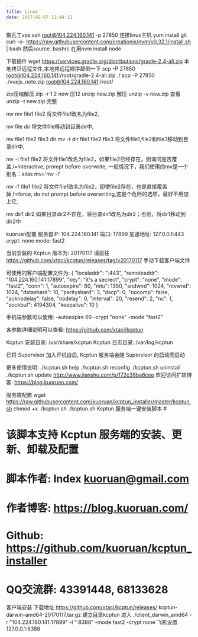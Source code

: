 ```yaml
---
title: Linux
date: 2017-02-07 11:44:11
---
```


搬瓦工vps
ssh root@104.224.160.141 -p 27850 连接linux主机
yum install git
curl -o- https://raw.githubusercontent.com/creationix/nvm/v0.32.1/install.sh | bash
然后source .bashrc 在用nvm install node

下载插件
wget https://services.gradle.org/distributions/gradle-2.4-all.zip
本地拷贝远程文件,本地拷远程顺序颠倒一下
scp -P 27850 root@104.224.160.141:/root/gradle-2.4-all.zip ./
scp -P 27850 ./vuejs_note.zip root@104.224.160.141:/root/

zip压缩解压
zip -r 1 2 new 压12
unzip new.zip 解压
unzip -v new.zip 查看
unzip -t new.zip 完整 

mv
mv file1 file2
将文件file1改名为file2,
 
mv file dir
将文件file移动到目录dir中,
 
mv file1 file2 file3 dir
mv -t dir file1 file2 file3
将文件file1,file2和file3移动到目录dir中,
 
mv -i file1 file2
将文件file1改名为file2，如果file2已经存在，则询问是否覆盖,i=interactive, prompt before overwrite,
一般情况下，我们使用的mv是一个别名：alias mv='mv -i'
 
mv -f file1 file2
将文件file1改名为file2，即使file2存在，也是直接覆盖掉,f=force, do not prompt before overwriting,这是个危险的选项，最好不用加上它,
 
mv dir1 dir2
如果目录dir2不存在，将目录dir1改名为dir2；否则，将dir1移动到dir2中

kuoruan配置
服务器IP:  104.224.160.141
端口:  17899
加速地址: 127.0.0.1:443
crypt:  none
mode:  fast2

当前安装的 Kcptun 版本为: 20170117
请前往 https://github.com/xtaci/kcptun/releases/tag/v20170117 手动下载客户端文件

可使用的客户端配置文件为:
{
    "localaddr": ":443",
    "remoteaddr": "104.224.160.141:17899",
    "key": "it's a secrect",
    "crypt": "none",
    "mode": "fast2",
    "conn": 1,
    "autoexpire": 60,
    "mtu": 1350,
    "sndwnd": 1024,
    "rcvwnd": 1024,
    "datashard": 10,
    "parityshard": 3,
    "dscp": 0,
    "nocomp": false,
    "acknodelay": false,
    "nodelay": 0,
    "interval": 20,
    "resend": 2,
    "nc": 1,
    "sockbuf": 4194304,
    "keepalive": 10
}

手机端参数可以使用:
-autoexpire 60 -crypt "none" -mode "fast2"

各参数详细说明可以查看: https://github.com/xtaci/kcptun

Kcptun 安装目录: /usr/share/kcptun
Kcptun 日志目录: /var/log/kcptun

已将 Supervisor 加入开机自启, Kcptun 服务端会随 Supervisor 的启动而启动

更多使用说明: ./kcptun.sh help
./kcptun.sh reconfig
./kcptun.sh uninstall
./kcptun.sh update
http://www.jianshu.com/p/172c38ba6cee
欢迎访问扩软博客: https://blog.kuoruan.com/

服务端配置
wget https://raw.githubusercontent.com/kuoruan/kcptun_installer/master/kcptun.sh
chmod +x ./kcptun.sh
./kcptun.sh
 Kcptun 服务端一键安装脚本                             #
# 该脚本支持 Kcptun 服务端的安装、更新、卸载及配置      #
# 脚本作者: Index <kuoruan@gmail.com>                   #
# 作者博客: https://blog.kuoruan.com/                   #
# Github: https://github.com/kuoruan/kcptun_installer   #
# QQ交流群: 43391448, 68133628

客户端安装
下载地址
https://github.com/xtaci/kcptun/releases/ 
kcptun-darwin-amd64-20170117.tar.gz
建立目录kcptun 进入
./client_darwin_amd64 -r "104.224.160.141:17899" -l ":8388" -mode fast2 -crypt none
飞机设置
127.0.0.1:8388

